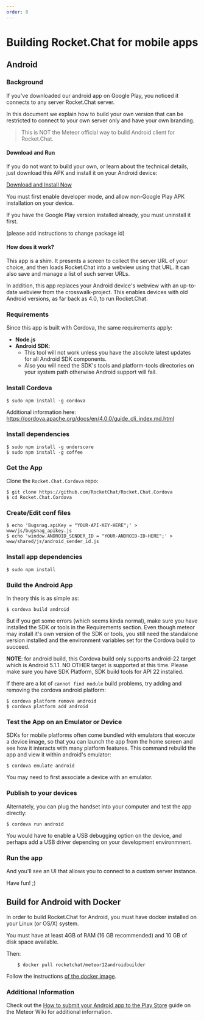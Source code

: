 ```yaml
---
order: 8
---
```


# Building Rocket.Chat for mobile apps

## Android

### Background

If you've downloaded our android app on Google Play, you noticed it connects to any server Rocket.Chat server.

In this document we explain how to build your own version that can be restricted to connect to your own server only and have your own branding.

> This is NOT the Meteor official way to build Android client for Rocket.Chat.

#### Download and Run

If you do not want to build your own, or learn about the technical details, just download this APK and install it on your Android device:

[Download and Install Now](https://github.com/RocketChat/Rocket.Chat.Cordova/releases/)

You must first enable developer mode, and allow non-Google Play APK installation on your device.

If you have the Google Play version installed already, you must uninstall it first.

(please add instructions to change package id)

#### How does it work?

This app is a shim.  It presents a screen to collect the server URL of your choice, and then loads Rocket.Chat into a webview using that URL.  It can also save and manage a list of such server URLs.

In addition, this app replaces your Android device's webview with an up-to-date webview from the crosswalk-project.  This enables devices with old Android versions, as far back as 4.0, to run Rocket.Chat.


### Requirements

Since this app is built with Cordova, the same requirements apply:

- __Node.js__
- __Android SDK__:
    - This tool will not work unless you have the absolute latest updates for all Android SDK components.
    - Also you will need the SDK's tools and platform-tools directories on your system path otherwise Android support will fail.

### Install Cordova

    $ sudo npm install -g cordova

Additional information here: https://cordova.apache.org/docs/en/4.0.0/guide_cli_index.md.html

### Install dependencies

    $ sudo npm install -g underscore
    $ sudo npm install -g coffee


### Get the App

Clone the `Rocket.Chat.Cordova` repo:

    $ git clone https://github.com/RocketChat/Rocket.Chat.Cordova
    $ cd Rocket.Chat.Cordova

### Create/Edit conf files

    $ echo 'Bugsnag.apiKey = "YOUR-API-KEY-HERE";' > www/js/bugsnag_apikey.js
    $ echo 'window.ANDROID_SENDER_ID = "YOUR-ANDROID-ID-HERE";' > www/shared/js/android_sender_id.js

### Install app dependencies

    $ sudo npm install

### Build the Android App

In theory this is as simple as:

    $ cordova build android

But if you get some errors (which seems kinda normal), make sure you have installed the SDK or tools in the Requirements section. Even though meteor may install it's own version of the SDK or tools, you still need the standalone version installed and the environment variables set for the Cordova build to succeed.

__NOTE__: for android build, this Cordova build only supports android-22 target which is Android 5.1.1.  NO OTHER target is supported at this time.  Please make sure you have SDK Platform, SDK build tools for API 22 installed.

If there are a lot of `cannot find module` build problems, try adding and removing the cordova android platform:

    $ cordova platform remove android
    $ cordova platform add android

### Test the App on an Emulator or Device

SDKs for mobile platforms often come bundled with emulators that execute a device image, so that you can launch the app from the home screen and see how it interacts with many platform features. This command rebuild the app and view it within android's emulator:

    $ cordova emulate android

You may need to first associate a device with an emulator.

### Publish to your devices

Alternately, you can plug the handset into your computer and test the app directly:

    $ cordova run android

You would have to enable a USB debugging option on the device, and perhaps add a USB driver depending on your development environmnent.

### Run the app

And you'll see an UI that allows you to connect to a custom server instance.

Have fun! ;)

## Build for Android with Docker

In order to build Rocket.Chat for Android, you must have docker installed on your Linux (or OS/X) system.

You must have at least 4GB of RAM (16 GB recommended) and 10 GB of disk space available.

Then:

```shell
    $ docker pull rocketchat/meteor12androidbuilder
```

Follow the instructions [of the docker image](https://hub.docker.com/r/rocketchat/meteor12androidbuilder/).

### Additional Information

Check out the [How to submit your Android app to the Play Store](https://github.com/meteor/meteor/wiki/How-to-submit-your-Android-app-to-Play-Store) guide on the Meteor Wiki for additional information.

